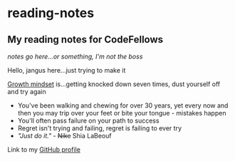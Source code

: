 # reading-notes
## My reading notes for CodeFellows

*notes go here...or something, I'm not the boss*

Hello, jangus here...just trying to make it

[Growth mindset](https://www.atlassian.com/blog/inside-atlassian/growth-mindset) is...getting knocked down seven times, dust yourself off and try again

- You've been walking and chewing for over 30 years, yet every now and then you may trip over your feet or bite your tongue - mistakes happen
- You'll often pass failure on your path to success
- Regret isn't trying and failing, regret is failing to ever try
- *"Just do it."* - ~~Nike~~  Shia LaBeouf

Link to my [GitHub profile](https://gethub.com/TheJangus/)
